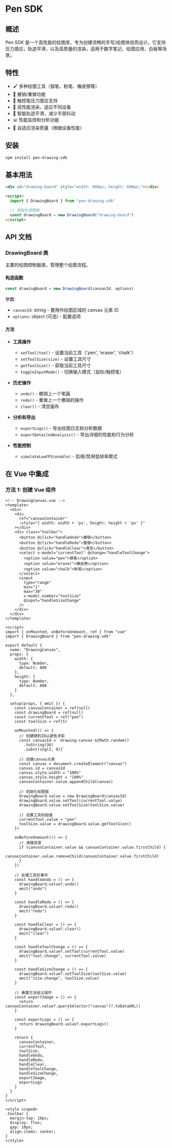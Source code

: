 # Pen SDK

## 概述

Pen SDK 是一个高性能的绘图库，专为创建流畅的手写/绘图体验而设计。它支持压力感应，轨迹平滑，以及高质量的渲染，适用于数字笔记、绘图应用、白板等场景。

## 特性

- 🖌️ 多种绘图工具（钢笔、粉笔、橡皮擦等）
- 🔄 撤销/重做功能
- 📱 触控笔压力感应支持
- 🚀 高性能渲染，适应不同设备
- 🎯 智能轨迹平滑，减少手部抖动
- 📊 性能监控和分析功能
- 📱 自适应渲染质量（根据设备性能）

## 安装

```bash
npm install pen-drawing-sdk
```

## 基本用法

```html
<div id="drawing-board" style="width: 800px; height: 600px;"></div>

<script>
  import { DrawingBoard } from "pen-drawing-sdk"

  // 初始化绘图板
  const drawingBoard = new DrawingBoard("drawing-board")
</script>
```

## API 文档

### DrawingBoard 类

主要的绘图控制器类，管理整个绘图流程。

#### 构造函数

```javascript
const drawingBoard = new DrawingBoard(canvasId, options)
```

参数:

- `canvasId`: string - 要用作绘图区域的 canvas 元素 ID
- `options`: object (可选) - 配置选项

#### 方法

- **工具操作**

  - `setTool(tool)` - 设置当前工具（'pen', 'eraser', 'chalk'）
  - `setToolSize(size)` - 设置工具尺寸
  - `getToolSize()` - 获取当前工具尺寸
  - `toggleInputMode()` - 切换输入模式（鼠标/触控笔）

- **历史操作**

  - `undo()` - 撤销上一个笔画
  - `redo()` - 重做上一个撤销的操作
  - `clear()` - 清空画布

- **分析和导出**

  - `exportLogs()` - 导出绘图日志和分析数据
  - `exportDetailedAnalysis()` - 导出详细的性能和行为分析

- **性能控制**
  - `simulateLowFPS(enable)` - 启用/禁用低帧率模式

## 在 Vue 中集成

### 方法 1: 创建 Vue 组件

```vue
<!-- DrawingCanvas.vue -->
<template>
  <div>
    <div
      ref="canvasContainer"
      :style="{ width: width + 'px', height: height + 'px' }"
    ></div>
    <div class="toolbar">
      <button @click="handleUndo">撤销</button>
      <button @click="handleRedo">重做</button>
      <button @click="handleClear">清空</button>
      <select v-model="currentTool" @change="handleToolChange">
        <option value="pen">钢笔</option>
        <option value="eraser">橡皮擦</option>
        <option value="chalk">粉笔</option>
      </select>
      <input
        type="range"
        min="1"
        max="30"
        v-model.number="toolSize"
        @input="handleSizeChange"
      />
    </div>
  </div>
</template>

<script>
import { onMounted, onBeforeUnmount, ref } from "vue"
import { DrawingBoard } from "pen-drawing-sdk"

export default {
  name: "DrawingCanvas",
  props: {
    width: {
      type: Number,
      default: 800
    },
    height: {
      type: Number,
      default: 600
    }
  },

  setup(props, { emit }) {
    const canvasContainer = ref(null)
    const drawingBoard = ref(null)
    const currentTool = ref("pen")
    const toolSize = ref(5)

    onMounted(() => {
      // 创建随机ID以避免冲突
      const canvasId = `drawing-canvas-${Math.random()
        .toString(36)
        .substring(2, 9)}`

      // 创建canvas元素
      const canvas = document.createElement("canvas")
      canvas.id = canvasId
      canvas.style.width = "100%"
      canvas.style.height = "100%"
      canvasContainer.value.appendChild(canvas)

      // 初始化绘图板
      drawingBoard.value = new DrawingBoard(canvasId)
      drawingBoard.value.setTool(currentTool.value)
      drawingBoard.value.setToolSize(toolSize.value)

      // 设置工具初始值
      currentTool.value = "pen"
      toolSize.value = drawingBoard.value.getToolSize()
    })

    onBeforeUnmount(() => {
      // 清理资源
      if (canvasContainer.value && canvasContainer.value.firstChild) {
        canvasContainer.value.removeChild(canvasContainer.value.firstChild)
      }
    })

    // 处理工具栏事件
    const handleUndo = () => {
      drawingBoard.value?.undo()
      emit("undo")
    }

    const handleRedo = () => {
      drawingBoard.value?.redo()
      emit("redo")
    }

    const handleClear = () => {
      drawingBoard.value?.clear()
      emit("clear")
    }

    const handleToolChange = () => {
      drawingBoard.value?.setTool(currentTool.value)
      emit("tool-change", currentTool.value)
    }

    const handleSizeChange = () => {
      drawingBoard.value?.setToolSize(toolSize.value)
      emit("size-change", toolSize.value)
    }

    // 暴露方法给父组件
    const exportImage = () => {
      return canvasContainer.value?.querySelector("canvas")?.toDataURL()
    }

    const exportLogs = () => {
      return drawingBoard.value?.exportLogs()
    }

    return {
      canvasContainer,
      currentTool,
      toolSize,
      handleUndo,
      handleRedo,
      handleClear,
      handleToolChange,
      handleSizeChange,
      exportImage,
      exportLogs
    }
  }
}
</script>

<style scoped>
.toolbar {
  margin-top: 10px;
  display: flex;
  gap: 10px;
  align-items: center;
}
</style>
```
